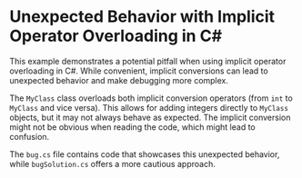 # Unexpected Behavior with Implicit Operator Overloading in C#

This example demonstrates a potential pitfall when using implicit operator overloading in C#. While convenient, implicit conversions can lead to unexpected behavior and make debugging more complex.

The `MyClass` class overloads both implicit conversion operators (from `int` to `MyClass` and vice versa).  This allows for adding integers directly to `MyClass` objects, but it may not always behave as expected. The implicit conversion might not be obvious when reading the code, which might lead to confusion. 

The `bug.cs` file contains code that showcases this unexpected behavior, while `bugSolution.cs` offers a more cautious approach.